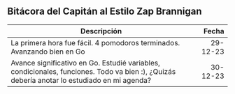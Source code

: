 ## Bitácora del Capitán al Estilo Zap Brannigan

| Descripción                                                                                                                                 |    Fecha |
| ------------------------------------------------------------------------------------------------------------------------------------------- | -------: |
| La primera hora fue fácil. 4 pomodoros terminados. Avanzando bien en Go                                                                     | 29-12-23 |
| Avance significativo en Go. Estudié variables, condicionales, funciones. Todo va bien :), ¿Quizás debería anotar lo estudiado en mi agenda? | 30-12-23 |

